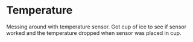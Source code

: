 # Temperature
Messing around with temperature sensor. Got cup of ice to see if sensor worked and the temperature dropped when sensor was placed in cup. 
